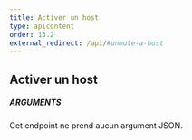 ```yaml
---
title: Activer un host
type: apicontent
order: 13.2
external_redirect: /api/#unmute-a-host
---
```


## Activer un host
##### ARGUMENTS

Cet endpoint ne prend aucun argument JSON.